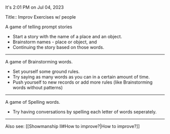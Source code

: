 It's 2:01 PM on Jul 04, 2023 

Title:: Improv Exercises w/ people 

A game of telling prompt stories
- Start a story with the name of a place and an object.
- Brainstorm names - place or object, and 
- Continuing the story based on those words.

***
A game of Brainstorming words.
- Set yourself some ground rules.
- Try saying as many words as you can in a certain amount of time.
- Push yourself to new records or add more rules (like Brainstorming words without patterns)

***

A game of Spelling words.
- Try having conversations by spelling each letter of words seperately.

---
Also see: [[Showmanship II#How to improve?|How to improve?]]